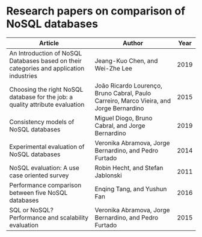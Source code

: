 # Research papers on comparison of NoSQL databases
| Article                                                      | Author                                                       | Year |
| ------------------------------------------------------------ | ------------------------------------------------------------ | ---- |
| An Introduction of NoSQL Databases based on their categories and application industries | Jeang-Kuo Chen, and Wei-Zhe Lee                              | 2019 |
| Choosing the right NoSQL database for the job: a quality attribute evaluation | João Ricardo Lourenço, Bruno Cabral, Paulo Carreiro, Marco Vieira, and Jorge Bernardino | 2015 |
| Consistency models of NoSQL databases                        | Miguel Diogo, Bruno Cabral, and Jorge Bernardino             | 2019 |
| Experimental evaluation of NoSQL databases                   | Veronika Abramova, Jorge Bernardino, and Pedro Furtado       | 2014 |
| NoSQL evaluation: A use case oriented survey                 | Robin Hecht, and Stefan Jablonski                            | 2011 |
| Performance comparison between five NoSQL databases          | Enqing Tang, and Yushun Fan                                  | 2016 |
| SQL or NoSQL? Performance and scalability evaluation         | Veronika Abramova, Jorge Bernardino, and Pedro Furtado       | 2015 |

